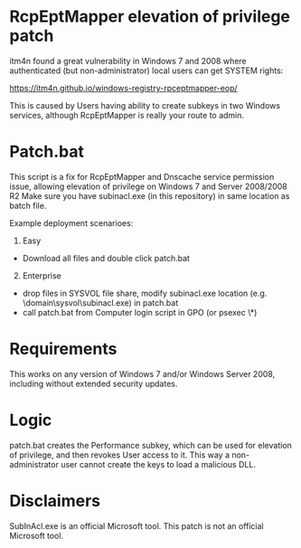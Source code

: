 # RcpEptMapper elevation of privilege patch

itm4n found a great vulnerability in Windows 7 and 2008 where authenticated (but non-administrator) local users can get SYSTEM rights:

https://itm4n.github.io/windows-registry-rpceptmapper-eop/

This is caused by Users having ability to create subkeys in two Windows services, although RcpEptMapper is really your route to admin.

# Patch.bat

This script is a fix for RcpEptMapper and Dnscache service permission issue, allowing elevation of privilege on Windows 7 and Server 2008/2008 R2
Make sure you have subinacl.exe (in this repository) in same location as batch file.  

Example deployment scenarioes:

1. Easy
- Download all files and double click patch.bat

2. Enterprise
- drop files in SYSVOL file share, modify subinacl.exe location (e.g. \\domain\sysvol\subinacl.exe) in patch.bat
- call patch.bat from Computer login script in GPO (or psexec \\*)

# Requirements

This works on any version of Windows 7 and/or Windows Server 2008, including without extended security updates.

# Logic

patch.bat creates the Performance subkey, which can be used for elevation of privilege, and then revokes User access to it.
This way a non-administrator user cannot create the keys to load a malicious DLL.

# Disclaimers

SubInAcl.exe is an official Microsoft tool.  This patch is not an official Microsoft tool.
